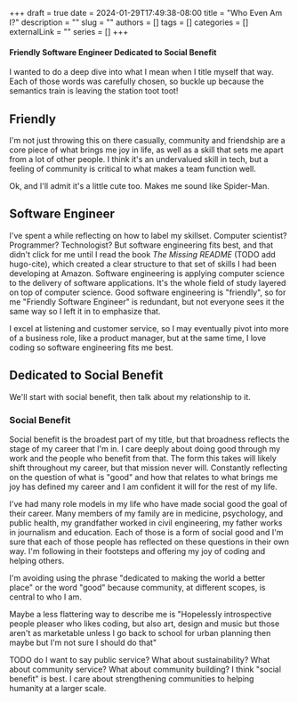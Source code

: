 +++
draft = true
date = 2024-01-29T17:49:38-08:00
title = "Who Even Am I?"
description = ""
slug = ""
authors = []
tags = []
categories = []
externalLink = ""
series = []
+++

#### Friendly Software Engineer Dedicated to Social Benefit

I wanted to do a deep dive into what I mean when I title myself that way. Each of those words was carefully chosen, so buckle up because the semantics train is leaving the station toot toot!

## Friendly

I'm not just throwing this on there casually, community and friendship are a core piece of what brings me joy in life, as well as a skill that sets me apart from a lot of other people. I think it's an undervalued skill in tech, but a feeling of community is critical to what makes a team function well.

Ok, and I'll admit it's a little cute too. Makes me sound like Spider-Man.

## Software Engineer

I've spent a while reflecting on how to label my skillset. Computer scientist? Programmer? Technologist? But software engineering fits best, and that didn't click for me until I read the book _The Missing README_ (TODO add hugo-cite), which created a clear structure to that set of skills I had been developing at Amazon. Software engineering is applying computer science to the delivery of software applications. It's the whole field of study layered on top of computer science. Good software engineering is "friendly", so for me "Friendly Software Engineer" is redundant, but not everyone sees it the same way so I left it in to emphasize that.

I excel at listening and customer service, so I may eventually pivot into more of a business role, like a product manager, but at the same time, I love coding so software engineering fits me best.

## Dedicated to Social Benefit

We'll start with social benefit, then talk about my relationship to it.

### Social Benefit

Social benefit is the broadest part of my title, but that broadness reflects the stage of my career that I'm in. I care deeply about doing good through my work and the people who benefit from that. The form this takes will likely shift throughout my career, but that mission never will. Constantly reflecting on the question of what is "good" and how that relates to what brings me joy has defined my career and I am confident it will for the rest of my life.

I've had many role models in my life who have made social good the goal of their career. Many members of my family are in medicine, psychology, and public health, my grandfather worked in civil engineering, my father works in journalism and education. Each of those is a form of social good and I'm sure that each of those people has reflected on these questions in their own way. I'm following in their footsteps and offering my joy of coding and helping others.

I'm avoiding using the phrase "dedicated to making the world a better place" or the word "good" because community, at different scopes, is central to who I am.

Maybe a less flattering way to describe me is "Hopelessly introspective people pleaser who likes coding, but also art, design and music but those aren't as marketable unless I go back to school for urban planning then maybe but I'm not sure I should do that"

TODO do I want to say public service? What about sustainability? What about community service? What about community building? I think "social benefit" is best. I care about strengthening communities to helping humanity at a larger scale.
